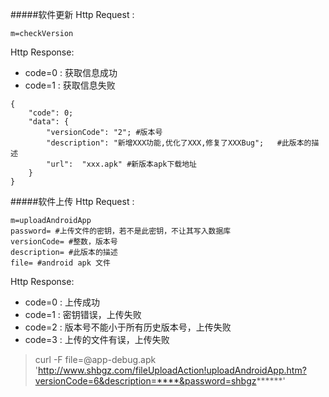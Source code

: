 #####软件更新
Http Request : 

```
m=checkVersion
```
Http Response:

- code=0 : 获取信息成功
- code=1 : 获取信息失败

``` 
{ 
    "code": 0;
    "data": {
    	"versionCode": "2"; #版本号
    	"description": "新增XXX功能,优化了XXX,修复了XXXBug";   #此版本的描述
    	"url":  "xxx.apk" #新版本apk下载地址
	}
}
```

#####软件上传
Http Request : 

```
m=uploadAndroidApp
password= #上传文件的密钥，若不是此密钥，不让其写入数据库
versionCode= #整数，版本号
description= #此版本的描述
file= #android apk 文件
```
Http Response:

- code=0 : 上传成功
- code=1 : 密钥错误，上传失败
- code=2 : 版本号不能小于所有历史版本号，上传失败
- code=3 : 上传的文件有误，上传失败

> curl -F file=@app-debug.apk 'http://www.shbgz.com/fileUploadAction!uploadAndroidApp.htm?versionCode=6&description=****&password=shbgz******'


